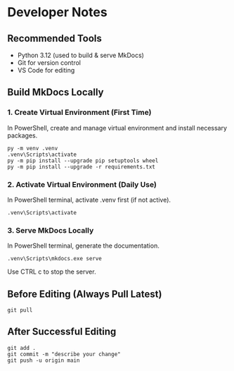 # Developer Notes

## Recommended Tools

- Python 3.12 (used to build & serve MkDocs)
- Git for version control
- VS Code for editing

## Build MkDocs Locally

### 1. Create Virtual Environment (First Time)

In PowerShell, create and manage virtual environment and install necessary packages. 

```pwsh
py -m venv .venv
.venv\Scripts\activate
py -m pip install --upgrade pip setuptools wheel
py -m pip install --upgrade -r requirements.txt 
```

### 2. Activate Virtual Environment (Daily Use)

In PowerShell terminal, activate .venv first (if not active).

```pwsh
.venv\Scripts\activate
```

### 3. Serve MkDocs Locally

In PowerShell terminal, generate the documentation. 

```pwsh
.venv\Scripts\mkdocs.exe serve
```

Use CTRL c to stop the server.

## Before Editing (Always Pull Latest)

```pwsh
git pull
```

## After Successful Editing

```pwsh
git add .
git commit -m "describe your change"
git push -u origin main
```